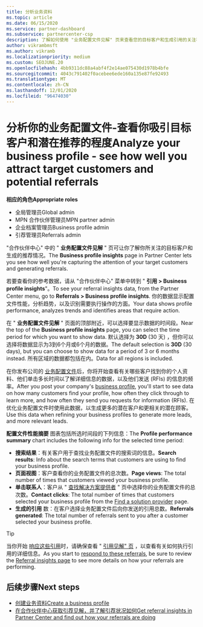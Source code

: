 ```yaml
---
title: 分析业务资料
ms.topic: article
ms.date: 06/15/2020
ms.service: partner-dashboard
ms.subservice: partnercenter-csp
description: 了解如何使用 "业务配置文件见解" 页来查看您的目标客户和生成引用的关注程度。
author: vikrambmsft
ms.author: vikramb
ms.localizationpriority: medium
ms.custom: SEOJUNE.20
ms.openlocfilehash: 4bb9311dc88a4abf4f2e14ae075430d1978b4bfe
ms.sourcegitcommit: 4043c791402f0acebee6ede160a135e87fe92493
ms.translationtype: MT
ms.contentlocale: zh-CN
ms.lasthandoff: 12/01/2020
ms.locfileid: "96474030"
---
```

# <a name="analyze-your-business-profile---see-how-well-you-attract-target-customers-and-potential-referrals"></a><span data-ttu-id="30046-103">分析你的业务配置文件-查看你吸引目标客户和潜在推荐的程度</span><span class="sxs-lookup"><span data-stu-id="30046-103">Analyze your business profile - see how well you attract target customers and potential referrals</span></span>
<!-- 
https://go.microsoft.com/fwlink/?linkid=849120
-->

<span data-ttu-id="30046-104">**相应的角色**</span><span class="sxs-lookup"><span data-stu-id="30046-104">**Appropriate roles**</span></span>

- <span data-ttu-id="30046-105">全局管理员</span><span class="sxs-lookup"><span data-stu-id="30046-105">Global admin</span></span>
- <span data-ttu-id="30046-106">MPN 合作伙伴管理员</span><span class="sxs-lookup"><span data-stu-id="30046-106">MPN partner admin</span></span>
- <span data-ttu-id="30046-107">企业档案管理员</span><span class="sxs-lookup"><span data-stu-id="30046-107">Business profile admin</span></span>
- <span data-ttu-id="30046-108">引荐管理员</span><span class="sxs-lookup"><span data-stu-id="30046-108">Referrals admin</span></span>

<span data-ttu-id="30046-109">"合作伙伴中心" 中的 " **业务配置文件见解** " 页可让你了解你所关注的目标客户和生成的推荐情况。</span><span class="sxs-lookup"><span data-stu-id="30046-109">The **Business profile insights** page in Partner Center lets you see how well you're capturing the attention of your target customers and generating referrals.</span></span>

<span data-ttu-id="30046-110">若要查看你的参考数据，请从 "合作伙伴中心" 菜单中转到 " **引用 > Business profile insights**"。</span><span class="sxs-lookup"><span data-stu-id="30046-110">To see your referral insights data, from the Partner Center menu, go to **Referrals > Business profile insights**.</span></span> <span data-ttu-id="30046-111">你的数据显示配置文件性能，分析趋势，以及识别需要执行操作的方面。</span><span class="sxs-lookup"><span data-stu-id="30046-111">Your data shows profile performance, analyzes trends and identifies areas that require action.</span></span>

<span data-ttu-id="30046-112">在 " **业务配置文件见解** " 页面的顶部附近，可以选择要显示数据的时间段。</span><span class="sxs-lookup"><span data-stu-id="30046-112">Near the top of the **Business profile insights** page, you can select the time period for which you want to show data.</span></span> <span data-ttu-id="30046-113">默认选择为 **30D** (30 天) ，但你可以选择将数据显示为3到6个月或6个月的数据。</span><span class="sxs-lookup"><span data-stu-id="30046-113">The default selection is **30D** (30 days), but you can choose to show data for a period of 3 or 6 months instead.</span></span> <span data-ttu-id="30046-114">所有区域的数据都包括在内。</span><span class="sxs-lookup"><span data-stu-id="30046-114">Data for all regions is included.</span></span>

<span data-ttu-id="30046-115">在你发布公司的 [业务配置文件](create-a-marketing-profile.md)后，你将开始查看有关哪些客户找到你的个人资料、他们单击多长时间以了解详细信息的数据，以及他们发送 (RFIs) 的信息的频率。</span><span class="sxs-lookup"><span data-stu-id="30046-115">After you post your company's [business profile](create-a-marketing-profile.md), you'll start to see data on how many customers find your profile, how often they click through to learn more, and how often they send you requests for information (RFIs).</span></span> <span data-ttu-id="30046-116">在优化业务配置文件时使用此数据，以生成更多的潜在客户和更相关的潜在顾客。</span><span class="sxs-lookup"><span data-stu-id="30046-116">Use this data when refining your business profiles to generate more leads, and more relevant leads.</span></span>

<span data-ttu-id="30046-117">**配置文件性能摘要** 图表包括所选时间段的下列信息：</span><span class="sxs-lookup"><span data-stu-id="30046-117">The **Profile performance summary** chart includes the following info for the selected time period:</span></span>

- <span data-ttu-id="30046-118">**搜索结果**：有关客户用于查找业务配置文件的搜索词的信息。</span><span class="sxs-lookup"><span data-stu-id="30046-118">**Search results**: Info about the search terms that customers are using to find your business profile.</span></span>
- <span data-ttu-id="30046-119">**页面视图**：客户查看你的业务配置文件的总次数。</span><span class="sxs-lookup"><span data-stu-id="30046-119">**Page views**: The total number of times that customers viewed your business profile.</span></span>
- <span data-ttu-id="30046-120">**单击联系人**：客户从 " [查找解决方案提供者](https://www.microsoft.com/solution-providers/home) " 页中选择你的业务配置文件的总次数。</span><span class="sxs-lookup"><span data-stu-id="30046-120">**Contact clicks**: The total number of times that customers selected your business profile from the [Find a solution provider](https://www.microsoft.com/solution-providers/home) page.</span></span>
- <span data-ttu-id="30046-121">**生成的引用** 数：在客户选择业务配置文件后向你发送的引用总数。</span><span class="sxs-lookup"><span data-stu-id="30046-121">**Referrals generated**: The total number of referrals sent to you after a customer selected your business profile.</span></span>

> [!TIP]
> <span data-ttu-id="30046-122">当你开始 [响应这些引用](manage-leads.md)时，请确保查看 " [引用见解" 页](referral-insights.md) ，以查看有关如何执行引用的详细信息。</span><span class="sxs-lookup"><span data-stu-id="30046-122">As you start to [respond to these referrals](manage-leads.md), be sure to review the [Referral insights page](referral-insights.md) to see more details on how your referrals are performing.</span></span>

## <a name="next-steps"></a><span data-ttu-id="30046-123">后续步骤</span><span class="sxs-lookup"><span data-stu-id="30046-123">Next steps</span></span>

- [<span data-ttu-id="30046-124">创建业务资料</span><span class="sxs-lookup"><span data-stu-id="30046-124">Create a business profile</span></span>](create-a-marketing-profile.md)
- [<span data-ttu-id="30046-125">在合作伙伴中心获取引荐见解，并了解引荐状况如何</span><span class="sxs-lookup"><span data-stu-id="30046-125">Get referral insights in Partner Center and find out how your referrals are doing</span></span>](referral-insights.md)